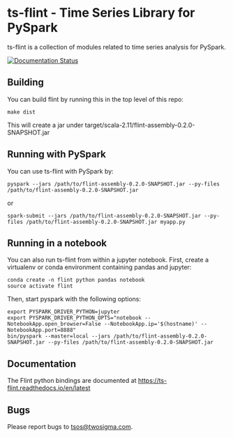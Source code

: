 ts-flint - Time Series Library for PySpark
==========================================

ts-flint is a collection of modules related to time series analysis
for PySpark.

[![Documentation Status](https://readthedocs.org/projects/ts-flint/badge/?version=latest)](http://ts-flint.readthedocs.io/en/latest/?badge=latest)

Building
--------

You can build flint by running this in the top level of this repo:

    make dist

This will create a jar under target/scala-2.11/flint-assembly-0.2.0-SNAPSHOT.jar

Running with PySpark
--------------------

You can use ts-flint with PySpark by:

    pyspark --jars /path/to/flint-assembly-0.2.0-SNAPSHOT.jar --py-files /path/to/flint-assembly-0.2.0-SNAPSHOT.jar

or

    spark-submit --jars /path/to/flint-assembly-0.2.0-SNAPSHOT.jar --py-files /path/to/flint-assembly-0.2.0-SNAPSHOT.jar myapp.py

Running in a notebook
---------------------

You can also run ts-flint from within a jupyter notebook.  First, create a virtualenv or conda environment containing pandas and jupyter:

    conda create -n flint python pandas notebook
    source activate flint
    
Then, start pyspark with the following options:

    export PYSPARK_DRIVER_PYTHON=jupyter
    export PYSPARK_DRIVER_PYTHON_OPTS="notebook --NotebookApp.open_browser=False --NotebookApp.ip='$(hostname)' --NotebookApp.port=8888" 
    bin/pyspark --master=local --jars /path/to/flint-assembly-0.2.0-SNAPSHOT.jar --py-files /path/to/flint-assembly-0.2.0-SNAPSHOT.jar                                                                                                       

Documentation
-------------

The Flint python bindings are documented at https://ts-flint.readthedocs.io/en/latest

Bugs
----

Please report bugs to <tsos@twosigma.com>.

